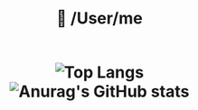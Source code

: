 <h1 align="center"> 🍃 /User/me
</br>
</br>

  ![Top Langs](https://github-readme-stats.vercel.app/api/top-langs/?username=speranos&layout=compact&theme=transparent&hide=css,html,php)
  </br>
  ![Anurag's GitHub stats](https://github-readme-stats.vercel.app/api?username=speranos&hide=issues&show_icons=true&theme=transparent)

</h1>

